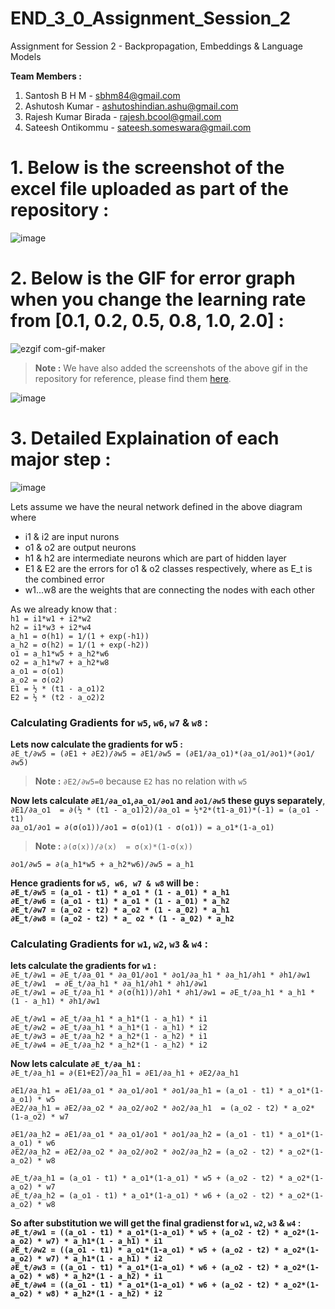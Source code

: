 # END_3_0_Assignment_Session_2

Assignment for Session 2 - Backpropagation, Embeddings &amp; Language Models

**Team Members :**
1) Santosh B H M - sbhm84@gmail.com
2) Ashutosh Kumar - ashutoshindian.ashu@gmail.com
3) Rajesh Kumar Birada - rajesh.bcool@gmail.com
4) Sateesh Ontikommu - sateesh.someswara@gmail.com

# 1. Below is the screenshot of the excel file uploaded as part of the repository :

![image](https://user-images.githubusercontent.com/56379895/135353050-3b183eb3-2b79-4b70-932b-1345a49bee09.png)

# 2. Below is the GIF for error graph when you change the learning rate from [0.1, 0.2, 0.5, 0.8, 1.0, 2.0] :

![ezgif com-gif-maker](https://user-images.githubusercontent.com/56379895/135417225-2fd0d254-0f99-44bf-a6d2-0802d6e00788.gif)

> **Note :** We have also added the screenshots of the above gif in the repository for reference, please find them [here](https://github.com/VinsanAI/END3.0/tree/Assignment_2/Change%20in%20Error%20with%20LR%20-%20Screenshots).

![image](https://user-images.githubusercontent.com/56379895/135641669-ae9fd498-e0b2-4c49-b448-5a8c81f43dc8.png)

# 3. Detailed Explaination of each major step :

![image](https://user-images.githubusercontent.com/56379895/135442691-96b68e69-79a4-4beb-bd42-d0cebe4fa6d1.png)

Lets assume we have the neural network defined in the above diagram where
* i1 & i2 are input nurons
* o1 & o2 are output neurons
* h1 & h2 are intermediate neurons which are part of hidden layer
* E1 & E2 are the errors for o1 & o2 classes respectively, where as E_t is the combined error
* w1...w8 are the weights that are connecting the nodes with each other

As we already know that :   
`h1 = i1*w1 + i2*w2`   
`h2 = i1*w3 + i2*w4`   
`a_h1 = σ(h1) = 1/(1 + exp(-h1))`   
`a_h2 = σ(h2) = 1/(1 + exp(-h2))`   
`o1 = a_h1*w5 + a_h2*w6`   
`o2 = a_h1*w7 + a_h2*w8`   
`a_o1 = σ(o1)`   
`a_o2 = σ(o2)`   
`E1 = ½ * (t1 - a_o1)2`   
`E2 = ½ * (t2 - a_o2)2`

### Calculating Gradients for `w5`, `w6`, `w7` & `w8` :
**Lets now calculate the gradients for w5 :**   
`∂E_t/∂w5 = (∂E1 + ∂E2)/∂w5 = ∂E1/∂w5 = (∂E1/∂a_o1)*(∂a_o1/∂o1)*(∂o1/∂w5)`   
> **Note :** `∂E2/∂w5=0` because `E2` has no relation with `w5`   

**Now lets calculate `∂E1/∂a_o1`,`∂a_o1/∂o1` and `∂o1/∂w5` these guys separately**,   
`∂E1/∂a_o1  = ∂(½ * (t1 - a_o1)2)/∂a_o1 = ½*2*(t1-a_01)*(-1) = (a_o1 - t1)`   
`∂a_o1/∂o1 = ∂(σ(o1))/∂o1 = σ(o1)(1 - σ(o1)) = a_o1*(1-a_o1)`
> **Note :** `∂(σ(x))/∂(x)  = σ(x)*(1-σ(x))` 
  
`∂o1/∂w5 = ∂(a_h1*w5 + a_h2*w6)/∂w5 = a_h1`   

**Hence gradients for `w5, w6, w7 & w8` will be :**   
**`∂E_t/∂w5 = (a_o1 - t1) * a_o1 * (1 - a_01) * a_h1`**   
**`∂E_t/∂w6 = (a_o1 - t1) * a_o1 * (1 - a_01) * a_h2`**       
**`∂E_t/∂w7 = (a_o2 - t2) * a_o2 * (1 - a_02) * a_h1`**   
**`∂E_t/∂w8 = (a_o2 - t2) * a_ o2 * (1 - a_02) * a_h2`**   

### Calculating Gradients for `w1`, `w2`, `w3` & `w4` :
**lets calculate the gradients for `w1` :**   
`∂E_t/∂w1 = ∂E_t/∂a_01 * ∂a_01/∂o1 * ∂o1/∂a_h1 * ∂a_h1/∂h1 * ∂h1/∂w1`   
`∂E_t/∂w1  = ∂E_t/∂a_h1 * ∂a_h1/∂h1 * ∂h1/∂w1`   
`∂E_t/∂w1 = ∂E_t/∂a_h1 * ∂(σ(h1))/∂h1 * ∂h1/∂w1 = ∂E_t/∂a_h1 * a_h1 * (1 - a_h1) * ∂h1/∂w1`

`∂E_t/∂w1 = ∂E_t/∂a_h1 * a_h1*(1 - a_h1) * i1`   
`∂E_t/∂w2 = ∂E_t/∂a_h1 * a_h1*(1 - a_h1) * i2`   
`∂E_t/∂w3 = ∂E_t/∂a_h2 * a_h2*(1 - a_h2) * i1`   
`∂E_t/∂w4 = ∂E_t/∂a_h2 * a_h2*(1 - a_h2) * i2`   

**Now lets calculate `∂E_t/∂a_h1` :**    
`∂E_t/∂a_h1 = ∂(E1+E2)/∂a_h1 = ∂E1/∂a_h1 + ∂E2/∂a_h1`   

`∂E1/∂a_h1 = ∂E1/∂a_o1 * ∂a_o1/∂o1 * ∂o1/∂a_h1 = (a_o1 - t1) * a_o1*(1-a_o1) * w5`   
`∂E2/∂a_h1 = ∂E2/∂a_o2 * ∂a_o2/∂o2 * ∂o2/∂a_h1  = (a_o2 - t2) * a_o2*(1-a_o2) * w7`   

`∂E1/∂a_h2 = ∂E1/∂a_o1 * ∂a_o1/∂o1 * ∂o1/∂a_h2 = (a_o1 - t1) * a_o1*(1-a_o1) * w6`   
`∂E2/∂a_h2 = ∂E2/∂a_o2 * ∂a_o2/∂o2 * ∂o2/∂a_h2 = (a_o2 - t2) * a_o2*(1-a_o2) * w8`   

`∂E_t/∂a_h1 = (a_o1 - t1) * a_o1*(1-a_o1) * w5 + (a_o2 - t2) * a_o2*(1-a_o2) * w7`   
`∂E_t/∂a_h2 = (a_o1 - t1) * a_o1*(1-a_o1) * w6 + (a_o2 - t2) * a_o2*(1-a_o2) * w8`   

**So after substitution we will get the final gradienst for `w1`, `w2`, `w3` & `w4` :**   
**`∂E_t/∂w1 = ((a_o1 - t1) * a_o1*(1-a_o1) * w5 + (a_o2 - t2) * a_o2*(1-a_o2) * w7) * a_h1*(1 - a_h1) * i1`**   
**`∂E_t/∂w2 = ((a_o1 - t1) * a_o1*(1-a_o1) * w5 + (a_o2 - t2) * a_o2*(1-a_o2) * w7) * a_h1*(1 - a_h1) * i2`**    
**`∂E_t/∂w3 = ((a_o1 - t1) * a_o1*(1-a_o1) * w6 + (a_o2 - t2) * a_o2*(1-a_o2) * w8) * a_h2*(1 - a_h2) * i1`**   
**`∂E_t/∂w4 = ((a_o1 - t1) * a_o1*(1-a_o1) * w6 + (a_o2 - t2) * a_o2*(1-a_o2) * w8) * a_h2*(1 - a_h2) * i2`**   

